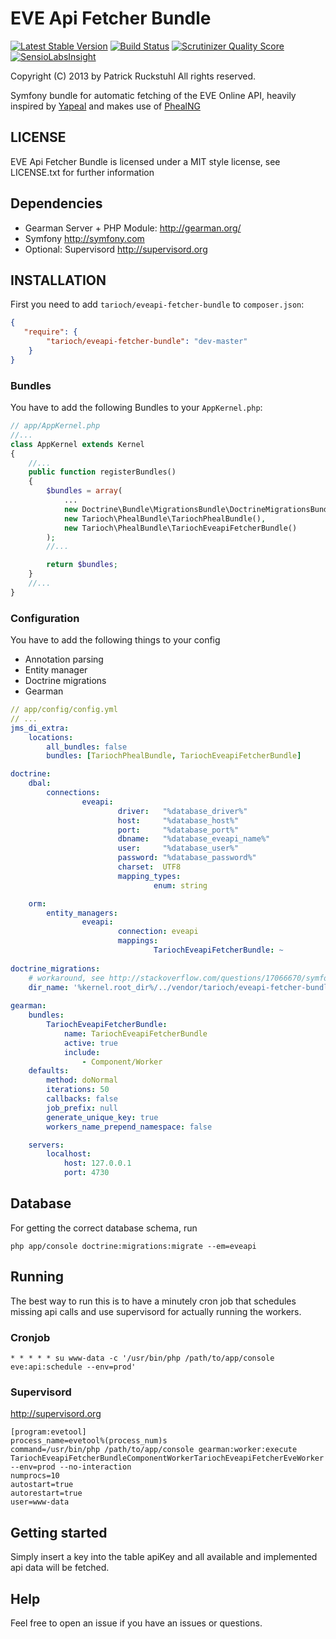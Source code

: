 EVE Api Fetcher Bundle
======================

[![Latest Stable Version](https://poser.pugx.org/tarioch/eveapi-fetcher-bundle/v/stable.png)](https://packagist.org/packages/tarioch/eveapi-fetcher-bundle)
[![Build Status](https://travis-ci.org/tarioch/eveapi-fetcher-bundle.png)](https://travis-ci.org/tarioch/eveapi-fetcher-bundle)
[![Scrutinizer Quality Score](https://scrutinizer-ci.com/g/tarioch/eveapi-fetcher-bundle/badges/quality-score.png?s=10b11825f1bf7cc31108d785491a783f071418d4)](https://scrutinizer-ci.com/g/tarioch/eveapi-fetcher-bundle/)
[![SensioLabsInsight](https://insight.sensiolabs.com/projects/3172bec4-e7d2-467d-800c-debefc17b118/mini.png)](https://insight.sensiolabs.com/projects/3172bec4-e7d2-467d-800c-debefc17b118)

Copyright (C) 2013 by Patrick Ruckstuhl
All rights reserved.

Symfony bundle for automatic fetching of the EVE Online API, heavily inspired by [Yapeal](http://code.google.com/p/yapeal/) and makes use of [PhealNG](https://github.com/3rdpartyeve/phealng)

## LICENSE
EVE Api Fetcher Bundle is licensed under a MIT style license, see LICENSE.txt
for further information

## Dependencies ##
 - Gearman Server + PHP Module: http://gearman.org/
 - Symfony http://symfony.com
 - Optional: Supervisord http://supervisord.org

## INSTALLATION ##
First you need to add `tarioch/eveapi-fetcher-bundle` to `composer.json`:

```json
{
   "require": {
        "tarioch/eveapi-fetcher-bundle": "dev-master"
    }
}
```

### Bundles ###
You have to add the following Bundles to your `AppKernel.php`:

```php
// app/AppKernel.php
//...
class AppKernel extends Kernel
{
    //...
    public function registerBundles()
    {
        $bundles = array(
            ...
            new Doctrine\Bundle\MigrationsBundle\DoctrineMigrationsBundle()
            new Tarioch\PhealBundle\TariochPhealBundle(),
            new Tarioch\PhealBundle\TariochEveapiFetcherBundle()
        );
        //...

        return $bundles;
    }
    //...
}
```

### Configuration ###
You have to add the following things to your config

  - Annotation parsing
  - Entity manager
  - Doctrine migrations
  - Gearman

```yml
// app/config/config.yml
// ...
jms_di_extra:
    locations:
        all_bundles: false
        bundles: [TariochPhealBundle, TariochEveapiFetcherBundle]

doctrine:
    dbal:
        connections:
                eveapi:
                        driver:   "%database_driver%"
                        host:     "%database_host%"
                        port:     "%database_port%"
                        dbname:   "%database_eveapi_name%"
                        user:     "%database_user%"
                        password: "%database_password%"
                        charset:  UTF8
                        mapping_types:
                                enum: string

    orm:
        entity_managers:
                eveapi:
                        connection: eveapi
                        mappings:
                                TariochEveapiFetcherBundle: ~
                                
doctrine_migrations:
    # workaround, see http://stackoverflow.com/questions/17066670/symfony2-change-migration-directory
    dir_name: '%kernel.root_dir%/../vendor/tarioch/eveapi-fetcher-bundle/Tarioch/EveapiFetcherBundle/DoctrineMigrations'
    
gearman:
    bundles:
        TariochEveapiFetcherBundle:
            name: TariochEveapiFetcherBundle
            active: true
            include:
                - Component/Worker
    defaults:
        method: doNormal
        iterations: 50
        callbacks: false
        job_prefix: null
        generate_unique_key: true
        workers_name_prepend_namespace: false

    servers:
        localhost:
            host: 127.0.0.1
            port: 4730

```

## Database ##
For getting the correct database schema, run

```
php app/console doctrine:migrations:migrate --em=eveapi
```

## Running ##
The best way to run this is to have a minutely cron job that schedules missing api calls and use supervisord for actually running the workers.

### Cronjob ###
```
* * * * * su www-data -c '/usr/bin/php /path/to/app/console eve:api:schedule --env=prod'
```
### Supervisord ###
http://supervisord.org

```
[program:evetool]
process_name=evetool%(process_num)s
command=/usr/bin/php /path/to/app/console gearman:worker:execute TariochEveapiFetcherBundleComponentWorkerTariochEveapiFetcherEveWorker --env=prod --no-interaction
numprocs=10
autostart=true
autorestart=true
user=www-data
```

## Getting started ##
Simply insert a key into the table apiKey and all available and implemented api data will be fetched.

## Help ##
Feel free to open an issue if you have an issues or questions.
